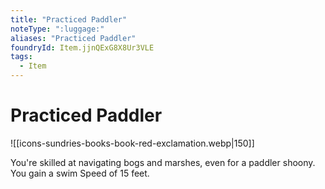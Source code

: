 ```yaml
---
title: "Practiced Paddler"
noteType: ":luggage:"
aliases: "Practiced Paddler"
foundryId: Item.jjnQExG8X8Ur3VLE
tags:
  - Item
---
```


# Practiced Paddler
![[icons-sundries-books-book-red-exclamation.webp|150]]

You're skilled at navigating bogs and marshes, even for a paddler shoony. You gain a swim Speed of 15 feet.
